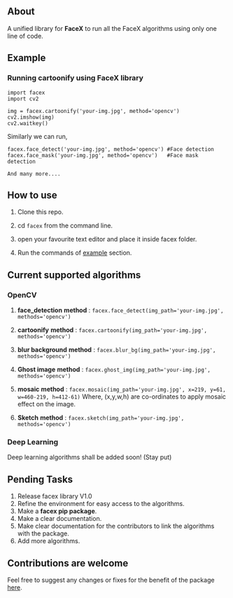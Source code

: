 ## About
A unified library for **FaceX** to run all the FaceX algorithms using only one line of code. 

## Example
### Running cartoonify using FaceX library
    import facex 
    import cv2
    
    img = facex.cartoonify('your-img.jpg', method='opencv')
    cv2.imshow(img)
    cv2.waitkey()

Similarly we can run,

    facex.face_detect('your-img.jpg', method='opencv') #Face detection
    facex.face_mask('your-img.jpg', method='opencv')   #Face mask detection
    
    And many more....

## How to use

1) Clone this repo.

2) cd `facex` from the command line.

3) open your favourite text editor and place it inside facex folder. 

4) Run the commands of [example](#Example) section.

## Current supported algorithms

### OpenCV

1) **face_detection**
	**method** : `facex.face_detect(img_path='your-img.jpg', methods='opencv')`

2) **cartoonify**
**method** : `facex.cartoonify(img_path='your-img.jpg', methods='opencv')`

3) **blur background**
**method** : `facex.blur_bg(img_path='your-img.jpg', methods='opencv')`

4) **Ghost image**
**method** : `facex.ghost_img(img_path='your-img.jpg', methods='opencv')`

5) **mosaic**
**method** : `facex.mosaic(img_path='your-img.jpg', x=219, y=61, w=460-219, h=412-61)`
Where, (x,y,w,h) are co-ordinates to apply mosaic effect on the image.

6) **Sketch**
**method** : `facex.sketch(img_path='your-img.jpg', methods='opencv')`

### Deep Learning

Deep learning algorithms shall be added soon! (Stay put)

## Pending Tasks

1) Release facex library V1.0
2) Refine the environment for easy access to the algorithms.
3) Make a **facex pip package**. 
4) Make a clear documentation.
5) Make clear documentation for the contributors to link the algorithms with the package. 
6) Add more algorithms.

## Contributions are welcome
Feel free to suggest any changes or fixes for the benefit of the package [here](https://github.com/akshitagupta15june/Face-X/discussions/323).


